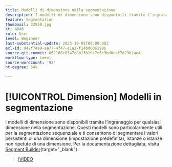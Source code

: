 ```yaml
---
title: Modelli di dimensione nella segmentazione
description: I modelli di dimensione sono disponibili tramite l’ingranaggio per qualsiasi dimensione nella segmentazione. Questi modelli sono particolarmente utili per la segmentazione sequenziale e consentono di segmentare i valori persistenti di una dimensione (predefinita), istanze o istanze non ripetute di una dimensione.
feature: Segmentation
thumbnail: 32958.jpg
kt: 4846
role: User
level: Beginner
last-substantial-update: 2023-10-05T00:00:00Z
exl-id: d42f74a9-aa77-4f47-a1a2-f14bd6061996
source-git-commit: 062166c8347c8b13b19c7c5c3bd0cef7d29b2ae4
workflow-type: tm+mt
source-wordcount: '92'
ht-degree: 64%

---
```


# [!UICONTROL Dimension] Modelli in segmentazione

I modelli di dimensione sono disponibili tramite l’ingranaggio per qualsiasi dimensione nella segmentazione. Questi modelli sono particolarmente utili per la segmentazione sequenziale e ti consentono di segmentare i valori persistenti di una dimensione (impostazione predefinita), istanze o istanze non ripetute di una dimensione. Per la documentazione dettagliata, visita [Segment Builder](https://experienceleague.adobe.com/docs/analytics/components/segmentation/segmentation-workflow/seg-build.html?lang=it){target="_blank"}.

>[!VIDEO](https://video.tv.adobe.com/v/32958/?quality=12&learn=on)
